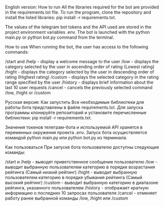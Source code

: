 English version:
How to run
All the libraries required for the bot are provided in the requirements.txt file. To run the program, clone the repository and install the listed libraries: pip install -r requirements.txt.

The values ​​of the telegram bot tokens and the API used are stored in the project environment variables .env. The bot is launched with the python main.py or python bot.py command from the terminal.

How to use
When running the bot, the user has access to the following commands:

/start and /help - display a welcome message to the user
/low - displays the category selected by the user in ascending order of rating (Lowest rating)
/hight - displays the category selected by the user in descending order of rating (Highest rating)
/custom - displays the selected category in the rating range specified by the user
/history - displays brief information about the last 10 user requests
/cancel - cancels the previously selected command /low, /hight or /custom

Русская версия:
Как запустить
Все необходимые библиотеки для работы бота представлены в файле requirements.txt. Для запуска программы клонируйте репозиторий и установите перечисленные библиотеки: pip install -r requirements.txt.

Значения токенов телеграм-бота и используемой API хранятся в переменных окружения проекта .env. Запуск бота осуществляется командой python main.py или python bot.py из терминала.

Как пользоваться
При запуске бота пользователю доступны следующие команды:

/start и /help - выводят приветственное сообщение пользователю
/low - выводит выбранную пользователем категорию в порядке возрастания рейтинга (Самый низкий рейтинг)
/hight - выводит выбранную пользователем категорию в порядке убывания рейтинга (Самый высокий рейтинг)
/custom - выводит выбранную категорию в диапазоне рейтинга, указанного пользователем
/history - отображает краткую информацию о последних 10 запросах пользователя
/cancel - отменяет работу ранее выбранной команды /low, /hight или /custom
